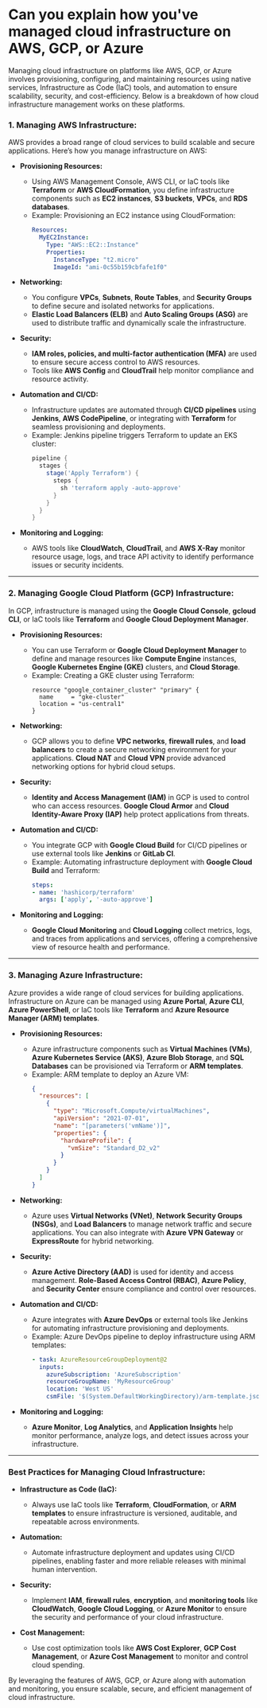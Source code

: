 <h1>Can you explain how you've managed cloud infrastructure on AWS, GCP, or Azure</h1>

Managing cloud infrastructure on platforms like AWS, GCP, or Azure involves provisioning, configuring, and maintaining resources using native services, Infrastructure as Code (IaC) tools, and automation to ensure scalability, security, and cost-efficiency. Below is a breakdown of how cloud infrastructure management works on these platforms.

### **1. Managing AWS Infrastructure:**

AWS provides a broad range of cloud services to build scalable and secure applications. Here’s how you manage infrastructure on AWS:

- **Provisioning Resources:**
  - Using AWS Management Console, AWS CLI, or IaC tools like **Terraform** or **AWS CloudFormation**, you define infrastructure components such as **EC2 instances**, **S3 buckets**, **VPCs**, and **RDS databases**. 
  - Example: Provisioning an EC2 instance using CloudFormation:
    ```yaml
    Resources:
      MyEC2Instance:
        Type: "AWS::EC2::Instance"
        Properties:
          InstanceType: "t2.micro"
          ImageId: "ami-0c55b159cbfafe1f0"
    ```

- **Networking:**
  - You configure **VPCs**, **Subnets**, **Route Tables**, and **Security Groups** to define secure and isolated networks for applications.
  - **Elastic Load Balancers (ELB)** and **Auto Scaling Groups (ASG)** are used to distribute traffic and dynamically scale the infrastructure.

- **Security:**
  - **IAM roles, policies, and multi-factor authentication (MFA)** are used to ensure secure access control to AWS resources.
  - Tools like **AWS Config** and **CloudTrail** help monitor compliance and resource activity.

- **Automation and CI/CD:**
  - Infrastructure updates are automated through **CI/CD pipelines** using **Jenkins**, **AWS CodePipeline**, or integrating with **Terraform** for seamless provisioning and deployments.
  - Example: Jenkins pipeline triggers Terraform to update an EKS cluster:
    ```groovy
    pipeline {
      stages {
        stage('Apply Terraform') {
          steps {
            sh 'terraform apply -auto-approve'
          }
        }
      }
    }
    ```

- **Monitoring and Logging:**
  - AWS tools like **CloudWatch**, **CloudTrail**, and **AWS X-Ray** monitor resource usage, logs, and trace API activity to identify performance issues or security incidents.

---

### **2. Managing Google Cloud Platform (GCP) Infrastructure:**

In GCP, infrastructure is managed using the **Google Cloud Console**, **gcloud CLI**, or IaC tools like **Terraform** and **Google Cloud Deployment Manager**.

- **Provisioning Resources:**
  - You can use Terraform or **Google Cloud Deployment Manager** to define and manage resources like **Compute Engine** instances, **Google Kubernetes Engine (GKE)** clusters, and **Cloud Storage**.
  - Example: Creating a GKE cluster using Terraform:
    ```hcl
    resource "google_container_cluster" "primary" {
      name     = "gke-cluster"
      location = "us-central1"
    }
    ```

- **Networking:**
  - GCP allows you to define **VPC networks**, **firewall rules**, and **load balancers** to create a secure networking environment for your applications. **Cloud NAT** and **Cloud VPN** provide advanced networking options for hybrid cloud setups.

- **Security:**
  - **Identity and Access Management (IAM)** in GCP is used to control who can access resources. **Google Cloud Armor** and **Cloud Identity-Aware Proxy (IAP)** help protect applications from threats.

- **Automation and CI/CD:**
  - You integrate GCP with **Google Cloud Build** for CI/CD pipelines or use external tools like **Jenkins** or **GitLab CI**.
  - Example: Automating infrastructure deployment with **Google Cloud Build** and Terraform:
    ```yaml
    steps:
    - name: 'hashicorp/terraform'
      args: ['apply', '-auto-approve']
    ```

- **Monitoring and Logging:**
  - **Google Cloud Monitoring** and **Cloud Logging** collect metrics, logs, and traces from applications and services, offering a comprehensive view of resource health and performance.

---

### **3. Managing Azure Infrastructure:**

Azure provides a wide range of cloud services for building applications. Infrastructure on Azure can be managed using **Azure Portal**, **Azure CLI**, **Azure PowerShell**, or IaC tools like **Terraform** and **Azure Resource Manager (ARM) templates**.

- **Provisioning Resources:**
  - Azure infrastructure components such as **Virtual Machines (VMs)**, **Azure Kubernetes Service (AKS)**, **Azure Blob Storage**, and **SQL Databases** can be provisioned via Terraform or **ARM templates**.
  - Example: ARM template to deploy an Azure VM:
    ```json
    {
      "resources": [
        {
          "type": "Microsoft.Compute/virtualMachines",
          "apiVersion": "2021-07-01",
          "name": "[parameters('vmName')]",
          "properties": {
            "hardwareProfile": {
              "vmSize": "Standard_D2_v2"
            }
          }
        }
      ]
    }
    ```

- **Networking:**
  - Azure uses **Virtual Networks (VNet)**, **Network Security Groups (NSGs)**, and **Load Balancers** to manage network traffic and secure applications. You can also integrate with **Azure VPN Gateway** or **ExpressRoute** for hybrid networking.

- **Security:**
  - **Azure Active Directory (AAD)** is used for identity and access management. **Role-Based Access Control (RBAC)**, **Azure Policy**, and **Security Center** ensure compliance and control over resources.

- **Automation and CI/CD:**
  - Azure integrates with **Azure DevOps** or external tools like Jenkins for automating infrastructure provisioning and deployments.
  - Example: Azure DevOps pipeline to deploy infrastructure using ARM templates:
    ```yaml
    - task: AzureResourceGroupDeployment@2
      inputs:
        azureSubscription: 'AzureSubscription'
        resourceGroupName: 'MyResourceGroup'
        location: 'West US'
        csmFile: '$(System.DefaultWorkingDirectory)/arm-template.json'
    ```

- **Monitoring and Logging:**
  - **Azure Monitor**, **Log Analytics**, and **Application Insights** help monitor performance, analyze logs, and detect issues across your infrastructure.

---

### **Best Practices for Managing Cloud Infrastructure:**

- **Infrastructure as Code (IaC):**
  - Always use IaC tools like **Terraform**, **CloudFormation**, or **ARM templates** to ensure infrastructure is versioned, auditable, and repeatable across environments.
  
- **Automation:**
  - Automate infrastructure deployment and updates using CI/CD pipelines, enabling faster and more reliable releases with minimal human intervention.

- **Security:**
  - Implement **IAM**, **firewall rules**, **encryption**, and **monitoring tools** like **CloudWatch**, **Google Cloud Logging**, or **Azure Monitor** to ensure the security and performance of your cloud infrastructure.

- **Cost Management:**
  - Use cost optimization tools like **AWS Cost Explorer**, **GCP Cost Management**, or **Azure Cost Management** to monitor and control cloud spending.

By leveraging the features of AWS, GCP, or Azure along with automation and monitoring, you ensure scalable, secure, and efficient management of cloud infrastructure.
